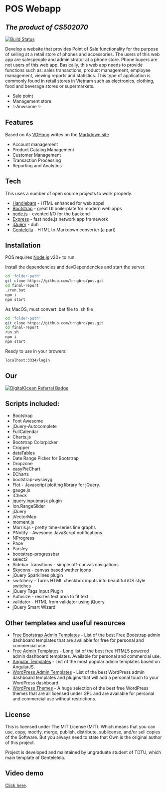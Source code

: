 # POS Webapp

## _The product of CS502070_

[![Build Status](https://travis-ci.org/joemccann/dillinger.svg?branch=master)](https://github.com/trngbro/)

Develop a website that provides Point of Sale functionality for the purpose of selling at a retail store of phones and accessories. The users of this web app are salespeople and administrator at a phone store. Phone buyers are not users of this web app. Basically, this web app needs to provide functions such as: sales transactions, product management, employee management, viewing reports and statistics. This type of application is commonly found in retail stores in Vietnam such as electronics, clothing, food and beverage stores or supermarkets.

- Sale point
- Management store
- ✨Anwsome ✨

## Features
Based on As [VDHong] writes on the [Markdown site][df1]
- Account management
- Product Catalog Management
- Customer Management
- Transaction Processing
- Reporting and Analytics

## Tech

This uses a number of open source projects to work properly:

- [Handlebars] - HTML enhanced for web apps!
- [Bootstrap] - great UI boilerplate for modern web apps
- [node.js] - evented I/O for the backend
- [Express] - fast node.js network app framework
- [jQuery] - duh
- [Gentelella](https://colorlib.com/polygon/gentelella/) - HTML to Markdown converter (a part)

## Installation

POS requires [Node.js](https://nodejs.org/) v20+ to run.

Install the dependencies and devDependencies and start the server.

```sh
cd 'folder-path'
git clone https://github.com/trngbro/pos.git
cd final-report
./run.bat
npm i
npm start
```

As MacOS, must convert .bat file to .sh file

```sh
cd 'folder-path'
git clone https://github.com/trngbro/pos.git
cd final-report
run.sh
npm i
npm start
```

Ready to use in your browers:

```sh
localhost:3334/login
```

## Our 

[![DigitalOcean Referral Badge](https://stdportal.tdtu.edu.vn/images/LogoTDTBgWhite.png)](https://it.tdtu.edu.vn/)

## Scripts included:
* Bootstrap
* Font Awesome
* jQuery-Autocomplete
* FullCalendar
* Charts.js
* Bootstrap Colorpicker
* Cropper
* dataTables
* Date Range Picker for Bootstrap
* Dropzone
* easyPieChart
* ECharts
* bootstrap-wysiwyg
* Flot - Javascript plotting library for jQuery.
* gauge.js
* iCheck
* jquery.inputmask plugin
* Ion.RangeSlider
* jQuery
* jVectorMap
* moment.js
* Morris.js - pretty time-series line graphs
* PNotify - Awesome JavaScript notifications
* NProgress
* Pace
* Parsley
* bootstrap-progressbar
* select2
* Sidebar Transitions - simple off-canvas navigations
* Skycons - canvas based wather icons
* jQuery Sparklines plugin
* switchery - Turns HTML checkbox inputs into beautiful iOS style switches
* jQuery Tags Input Plugin
* Autosize - resizes text area to fit text
* validator - HTML from validator using jQuery
* jQuery Smart Wizard

## Other templates and useful resources
* [Free Bootstrap Admin Templates](https://colorlib.com/wp/free-bootstrap-admin-dashboard-templates/ "Bootstrap Admin Templates on Colorlib") - List of the best Free Bootstrap admin dashboard templates that are available for free for personal and commercial use.
* [Free Admin Templates](https://colorlib.com/wp/free-html5-admin-dashboard-templates/ "List of free HTML based admin templates by Colorlib") - Long list of the best free HTML5 powered admin dashboard templates. Available for personal and commercial use.
* [Angular Templates](https://colorlib.com/wp/angularjs-admin-templates/ "Angular Admin Templates on Colorlib") - List of the most popular admin templates based on AngularJS.
* [WordPress Admin Templates](https://colorlib.com/wp/wordpress-admin-dashboard-themes-plugins/ "List of WordPress Admin Dashboard Templates and Plugins by Colorlib") - List of the best WordPress admin dashboard templates and plugins that will add a personal touch to your WordPress dashboard.
* [WordPress Themes](https://colorlib.com/wp/free-wordpress-themes/ "List of Free WordPress themes by Colorlib") - A huge selection of the best free WordPress themes that are all licensed under GPL and are available for personal and commercial use without restrictions.



## License

This is licensed under The MIT License (MIT). Which means that you can use, copy, modify, merge, publish, distribute, sublicense, and/or sell copies of the Software. But you always need to state that Own is the original author of this project.

Project is developed and maintained by ungraduate student of TDTU, which main template of Gentelelela.


[vdhong]: <https://www.researchgate.net/profile/Vu-Hong-2>
[df1]: <https://1drv.ms/b/s!Atw_II33sfDKi49CenydjDImCt-XUg?e=s5ZDLp>
[node.js]: <http://nodejs.org>
[jQuery]: <http://jquery.com>
[Bootstrap]: <https://getbootstrap.com/>
[express]: <http://expressjs.com>
[handlebars]: <https://handlebarsjs.com/>
    
## Video demo
[Click here](https://www.youtube.com/playlist?list=PLT210MRmCrVbTmLy51_uRaXxSnpF9L8qM).